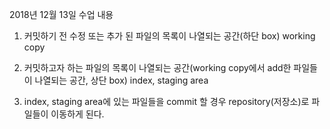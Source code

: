 2018년 12월 13일 
수업 내용

1. 커밋하기 전 수정 또는 추가 된 파일의 목록이 나열되는 공간(하단 box)
   working copy

2. 커밋하고자 하는 파일의 목록이 나열되는 공간(working copy에서 add한 파일들이 나열되는 공간, 상단 box)
   index, staging area
   
3. index, staging area에 있는 파일들을 commit 할 경우
   repository(저장소)로 파일들이 이동하게 된다.
